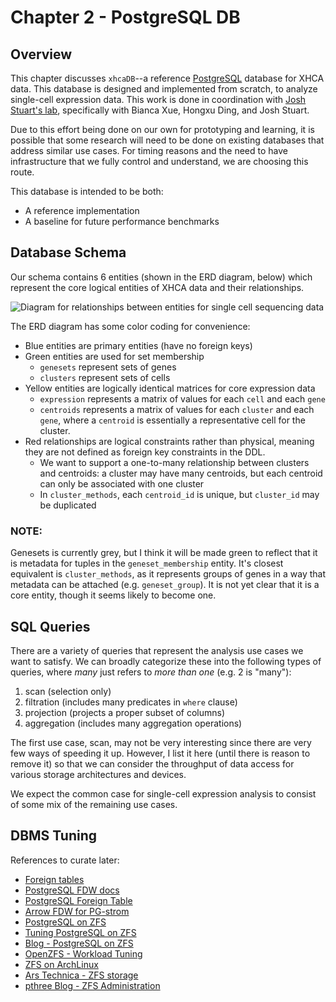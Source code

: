 # Chapter 2 - PostgreSQL DB

## Overview

This chapter discusses `xhcaDB`--a reference [PostgreSQL][web-postgres] database for XHCA data.
This database is designed and implemented from scratch, to analyze single-cell expression data.
This work is done in coordination with [Josh Stuart's lab][group-jstuart], specifically with
Bianca Xue, Hongxu Ding, and Josh Stuart.

Due to this effort being done on our own for prototyping and learning, it is possible that some
research will need to be done on existing databases that address similar use cases. For timing
reasons and the need to have infrastructure that we fully control and understand, we are choosing
this route.

This database is intended to be both:
* A reference implementation
* A baseline for future performance benchmarks


## Database Schema

Our schema contains 6 entities (shown in the ERD diagram, below) which represent the core logical
entities of XHCA data and their relationships.

![Diagram for relationships between entities for single cell sequencing
data](assets/Single-Cell-ERD.png)

The ERD diagram has some color coding for convenience:
* Blue entities are primary entities (have no foreign keys)
* Green entities are used for set membership
  * `genesets` represent sets of genes
  * `clusters` represent sets of cells
* Yellow entities are logically identical matrices for core expression data
  * `expression` represents a matrix of values for each `cell` and each `gene`
  * `centroids` represents a matrix of values for each `cluster` and each `gene`, where a
    `centroid` is essentially a representative cell for the cluster.
* Red relationships are logical constraints rather than physical, meaning they are not defined as
  foreign key constraints in the DDL.
  * We want to support a one-to-many relationship between clusters and centroids: a cluster may
    have many centroids, but each centroid can only be associated with one cluster
  * In `cluster_methods`, each `centroid_id` is unique, but `cluster_id` may be duplicated


### NOTE:

Genesets is currently grey, but I think it will be made green to reflect that it is metadata for
tuples in the `geneset_membership` entity. It's closest equivalent is `cluster_methods`, as it
represents groups of genes in a way that metadata can be attached (e.g.  `geneset_group`). It is
not yet clear that it is a core entity, though it seems likely to become one.


## SQL Queries

There are a variety of queries that represent the analysis use cases we want to satisfy. We can
broadly categorize these into the following types of queries, where *many* just refers to *more
than one* (e.g. 2 is "many"):

1. scan (selection only)
2. filtration (includes many predicates in `where` clause)
3. projection (projects a proper subset of columns)
4. aggregation (includes many aggregation operations)

The first use case, scan, may not be very interesting since there are very few ways of
speeding it up. However, I list it here (until there is reason to remove it) so that we can
consider the throughput of data access for various storage architectures and devices.

We expect the common case for single-cell expression analysis to consist of some mix of the
remaining use cases.

## DBMS Tuning

References to curate later:
* [Foreign tables][repo-skyhookfdw]
* [PostgreSQL FDW docs][postgres-fdw]
* [PostgreSQL Foreign Table][postgres-foreigntable]
* [Arrow FDW for PG-strom][pgstrom-fdw]
* [PostgreSQL on ZFS][docs-postgres-zfs]
* [Tuning PostgreSQL on ZFS][docs-postgres-zfs2]
* [Blog - PostgreSQL on ZFS][blog-postgres-zfs]
* [OpenZFS - Workload Tuning][docs-openzfs]
* [ZFS on ArchLinux][docs-zfs-archlinux]
* [Ars Technica - ZFS storage][article-zfs]
* [pthree Blog - ZFS Administration][blog-zfs-admin]

<!-- Note: this likely can be moved to a blog or research-oriented writing of some sort -->
<!--
We expect the common case for single-cell expression analysis to be made up of the remaining use
cases, and we have particular techniques in mind that we believe will provide performance gains in
storage systems: adaptive physical design management, dynamic pushdowns, and speculative
materialization.
-->


<!-- Scratch
I started the postgres database (systemctl controls the default install, experimentdb should make
it easy to specifically manage the one that uses a data directory on the ZFS pool).

 -->

<!-- resources -->
[web-postgres]:          https://www.postgresql.org/
[postgres-fdw]:          https://www.postgresql.org/docs/12/sql-createforeigndatawrapper.html
[postgres-foreigntable]: https://www.postgresql.org/docs/10/sql-createforeigntable.html

[pgstrom-fdw]:           https://heterodb.github.io/pg-strom/arrow_fdw/
[docs-postgres-zfs]:     https://wiki.postgresql.org/images/8/86/PostgreSQL_on_ZFS.pdf
[docs-postgres-zfs2]:    https://pg.uptrace.dev/zfs/
[docs-openzfs]:          https://openzfs.github.io/openzfs-docs/Performance%20and%20Tuning/Workload%20Tuning.html
[docs-zfs-archlinux]:    https://wiki.archlinux.org/index.php/ZFS#Storage_pools
[blog-postgres-zfs]:     https://evol-monkey.blogspot.com/2017/08/postgresql-on-zfs.html
[blog-zfs-admin]:        https://pthree.org/2012/12/10/zfs-administration-part-v-exporting-and-importing-zpools/
[article-zfs]:           https://arstechnica.com/information-technology/2020/05/zfs-101-understanding-zfs-storage-and-performance/

[repo-skyhookfdw]:       https://github.com/uccross/skyhookdm-ceph/blob/skyhook-luminous/src/progly/cloudlab_postgres_bench/postgres-skyhook-example.sql

[group-jstuart]:         https://sysbiowiki.soe.ucsc.edu/
